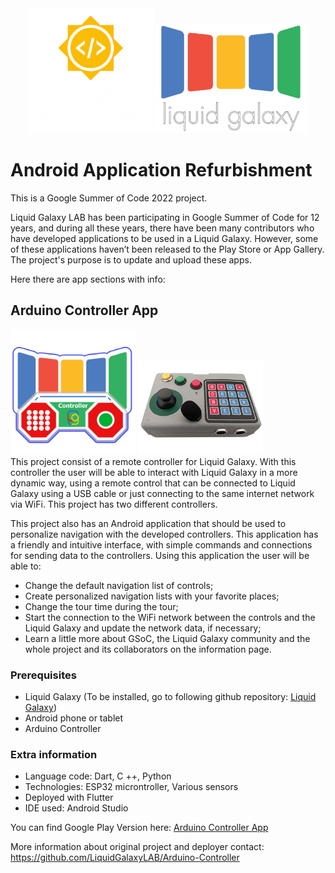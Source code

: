 
<div align="center">
    <img src="./Images/logo3.png" width="200" height="200" alt="css-in-readme">
    <img src="./Images/LGlogo1.png" width="243" height="175" alt="css-in-readme">
</div>

# Android Application Refurbishment
This is a Google Summer of Code 2022 project. 

Liquid Galaxy LAB has been participating in Google Summer of Code for 12 years,
and during all these years, there have been many contributors who have developed applications to be used in a Liquid Galaxy.
However, some of these applications haven’t been released to the Play Store or App Gallery.
The project's purpose is to update and upload these apps.

Here there are app sections with info:

## Arduino Controller App
<div align="left">
    <img src="./Images/Grafico.png" width="200" height="200" alt="css-in-readme">
     <img src="./Images/control.PNG" width="200" height="150" alt="css-in-readme">
    
</div>
This project consist of a remote controller for Liquid Galaxy. With this controller the user will be able to interact with Liquid Galaxy in a more dynamic way, using a remote control that can be connected to Liquid Galaxy using a USB cable or just connecting to the same internet network via WiFi. This project has two different controllers.

This project also has an Android application that should be used to personalize navigation with the developed controllers. This application has a friendly and intuitive interface, with simple commands and connections for sending data to the controllers. Using this application the user will be able to:

- Change the default navigation list of controls;
- Create personalized navigation lists with your favorite places;
- Change the tour time during the tour;
- Start the connection to the WiFi network between the controls and the Liquid Galaxy and update the network data, if necessary;
- Learn a little more about GSoC, the Liquid Galaxy community and the whole project and its collaborators on the information page.

### Prerequisites
- Liquid Galaxy (To be installed, go to following github repository:  [Liquid Galaxy](https://github.com/LiquidGalaxyLAB/liquid-galaxy))
- Android phone or tablet
- Arduino Controller

### Extra information
- Language code: Dart, C ++, Python
- Technologies: ESP32 microntroller, Various sensors
- Deployed with Flutter
- IDE used: Android Studio

You can find Google Play Version here: [Arduino Controller App](https://play.google.com/store/apps/details?id=com.galaxy.controllerapp&hl=es&gl=US)

More information about original project and deployer contact: https://github.com/LiquidGalaxyLAB/Arduino-Controller
